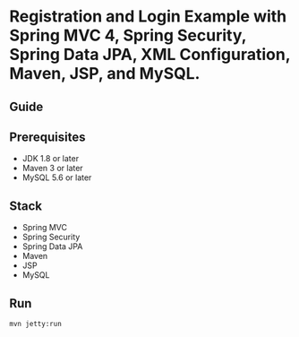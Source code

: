 # Registration and Login Example with Spring MVC 4, Spring Security, Spring Data JPA, XML Configuration, Maven, JSP, and MySQL.

## Guide

## Prerequisites
- JDK 1.8 or later
- Maven 3 or later
- MySQL 5.6 or later

## Stack
- Spring MVC
- Spring Security
- Spring Data JPA
- Maven
- JSP
- MySQL

## Run
```mvn jetty:run```
